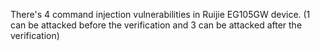 There's 4 command injection vulnerabilities in Ruijie EG105GW device. (1 can be attacked before the verification and 3 can be attacked after the verification)
